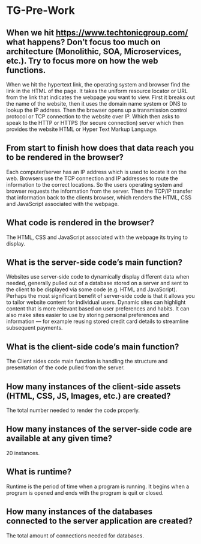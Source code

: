 # TG-Pre-Work

## When we hit https://www.techtonicgroup.com/ what happens? Don’t focus too much on architecture (Monolithic, SOA, Microservices, etc.). Try to focus more on how the web functions.

When we hit the hypertext link, the operating system and browser find the link in the HTML of the page. It takes the uniform resource locator or URL from the link that indicates the webpage you want to view. First it breaks out the name of the website, then it uses the domain name system or DNS to lookup the IP address. Then the browser opens up a transmission control protocol or TCP connection to the website over IP. Which then asks to speak to the HTTP or HTTPS (for secure connection) server which then provides the website HTML or Hyper Text Markup Language.

## From start to finish how does that data reach you to be rendered in the browser?

Each computer/server has an IP address which is used to locate it on the web. Browsers use the TCP connection and IP addresses to route the information to the correct locations. So the users operating system and browser requests the information from the server. Then the TCP/IP transfer that information back to the clients browser, which renders the HTML, CSS and JavaScript associated with the webpage.

## What code is rendered in the browser?

The HTML, CSS and JavaScript associated with the webpage its trying to display.

## What is the server-side code’s main function?

Websites use server-side code to dynamically display different data when needed, generally pulled out of a database stored on a server and sent to the client to be displayed via some code (e.g. HTML and JavaScript). Perhaps the most significant benefit of server-side code is that it allows you to tailor website content for individual users. Dynamic sites can highlight content that is more relevant based on user preferences and habits. It can also make sites easier to use by storing personal preferences and information — for example reusing stored credit card details to streamline subsequent payments.

## What is the client-side code’s main function?

The Client sides code main function is handling the structure and presentation of the code pulled from the server.

## How many instances of the client-side assets (HTML, CSS, JS, Images, etc.) are created?

The total number needed to render the code properly.

## How many instances of the server-side code are available at any given time?

20 instances.

## What is runtime?

Runtime is the period of time when a program is running. It begins when a program is opened and ends with the program is quit or closed.

## How many instances of the databases connected to the server application are created?

The total amount of connections needed for databases.
